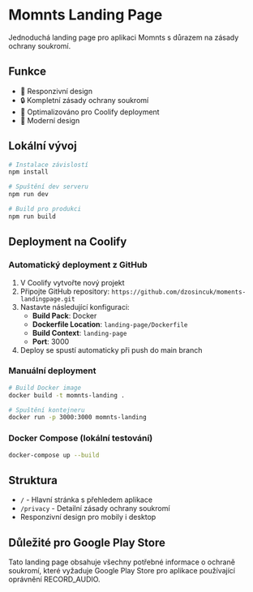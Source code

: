 # Momnts Landing Page

Jednoduchá landing page pro aplikaci Momnts s důrazem na zásady ochrany soukromí.

## Funkce

- 📱 Responzivní design
- 🔒 Kompletní zásady ochrany soukromí
- 🐳 Optimalizováno pro Coolify deployment
- 🎨 Moderní design

## Lokální vývoj

```bash
# Instalace závislostí
npm install

# Spuštění dev serveru
npm run dev

# Build pro produkci
npm run build
```

## Deployment na Coolify

### Automatický deployment z GitHub

1. V Coolify vytvořte nový projekt
2. Připojte GitHub repository: `https://github.com/dzosincuk/moments-landingpage.git`
3. Nastavte následující konfiguraci:
   - **Build Pack**: Docker
   - **Dockerfile Location**: `landing-page/Dockerfile`
   - **Build Context**: `landing-page`
   - **Port**: 3000
4. Deploy se spustí automaticky při push do main branch

### Manuální deployment

```bash
# Build Docker image
docker build -t momnts-landing .

# Spuštění kontejneru
docker run -p 3000:3000 momnts-landing
```

### Docker Compose (lokální testování)

```bash
docker-compose up --build
```

## Struktura

- `/` - Hlavní stránka s přehledem aplikace
- `/privacy` - Detailní zásady ochrany soukromí
- Responzivní design pro mobily i desktop

## Důležité pro Google Play Store

Tato landing page obsahuje všechny potřebné informace o ochraně soukromí, které vyžaduje Google Play Store pro aplikace používající oprávnění RECORD_AUDIO.
